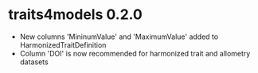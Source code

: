 # traits4models 0.2.0
* New columns 'MininumValue' and 'MaximumValue' added to HarmonizedTraitDefinition
* Column 'DOI' is now recommended for harmonized trait and allometry datasets
